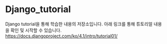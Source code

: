 # Django_tutorial
Django tutorial을 통해 학습한 내용의 저장소입니다.
아래 링크를 통해 튜토리얼 내용을 확인 및 시작할 수 있습니다.
https://docs.djangoproject.com/ko/4.1/intro/tutorial01/
